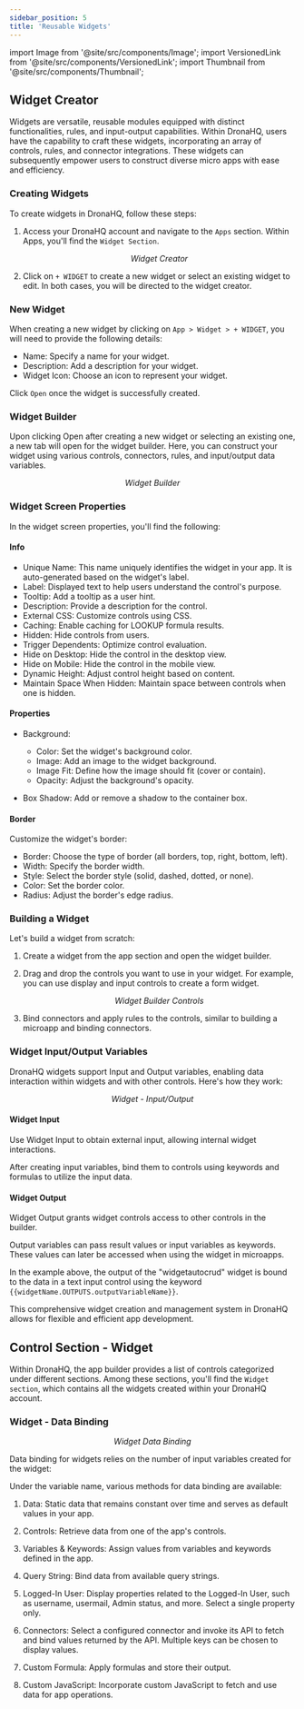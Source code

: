 ```yaml
---
sidebar_position: 5
title: 'Reusable Widgets'
---
```


import Image from '@site/src/components/Image';
import VersionedLink from '@site/src/components/VersionedLink';
import Thumbnail from '@site/src/components/Thumbnail';


## Widget Creator

Widgets are versatile, reusable modules equipped with distinct functionalities, rules, and input-output capabilities. Within DronaHQ, users have the capability to craft these widgets, incorporating an array of controls, rules, and connector integrations. These widgets can subsequently empower users to construct diverse micro apps with ease and efficiency.

### Creating Widgets

To create widgets in DronaHQ, follow these steps:

1. Access your DronaHQ account and navigate to the `Apps` section. Within Apps, you'll find the `Widget Section`.

   <figure>
    <Thumbnail src="/img/ui-builder/reusable-widget/widget-creater.png" alt="Widget Creator" />
    <figcaption align = "center"><i>Widget Creator</i></figcaption>
   </figure>


2. Click on `+ WIDGET` to create a new widget or select an existing widget to edit. In both cases, you will be directed to the widget creator.

### New Widget

When creating a new widget by clicking on `App > Widget > + WIDGET`, you will need to provide the following details:

- Name: Specify a name for your widget.
- Description: Add a description for your widget.
- Widget Icon: Choose an icon to represent your widget.

Click `Open` once the widget is successfully created.

 
### Widget Builder

Upon clicking Open after creating a new widget or selecting an existing one, a new tab will open for the widget builder. Here, you can construct your widget using various controls, connectors, rules, and input/output data variables.

   <figure>
    <Thumbnail src="/img/ui-builder/reusable-widget/widget-builder.png" alt="Widget Builder" />
    <figcaption align = "center"><i>Widget Builder</i></figcaption>
   </figure>


### Widget Screen Properties

In the widget screen properties, you'll find the following:

#### Info

- Unique Name: This name uniquely identifies the widget in your app. It is auto-generated based on the widget's label.
- Label: Displayed text to help users understand the control's purpose.
- Tooltip: Add a tooltip as a user hint.
- Description: Provide a description for the control.
- External CSS: Customize controls using CSS.
- Caching: Enable caching for LOOKUP formula results.
- Hidden: Hide controls from users.
- Trigger Dependents: Optimize control evaluation.
- Hide on Desktop: Hide the control in the desktop view.
- Hide on Mobile: Hide the control in the mobile view.
- Dynamic Height: Adjust control height based on content.
- Maintain Space When Hidden: Maintain space between controls when one is hidden.

#### Properties

- Background:
  - Color: Set the widget's background color.
  - Image: Add an image to the widget background.
  - Image Fit: Define how the image should fit (cover or contain).
  - Opacity: Adjust the background's opacity.

- Box Shadow: Add or remove a shadow to the container box.

#### Border

Customize the widget's border:

- Border: Choose the type of border (all borders, top, right, bottom, left).
- Width: Specify the border width.
- Style: Select the border style (solid, dashed, dotted, or none).
- Color: Set the border color.
- Radius: Adjust the border's edge radius.


### Building a Widget

Let's build a widget from scratch:

1. Create a widget from the app section and open the widget builder.

2. Drag and drop the controls you want to use in your widget. For example, you can use display and input controls to create a form widget.

   <figure>
    <Thumbnail src="/img/ui-builder/reusable-widget/widget-app.png" alt="Widget Builder Controls" />
    <figcaption align = "center"><i>Widget Builder Controls</i></figcaption>
   </figure>

3. Bind connectors and apply rules to the controls, similar to building a microapp and binding connectors.

### Widget Input/Output Variables

DronaHQ widgets support Input and Output variables, enabling data interaction within widgets and with other controls. Here's how they work:

   <figure>
    <Thumbnail src="/img/ui-builder/reusable-widget/widget-app.png" alt="Widget - Input/Output" />
    <figcaption align = "center"><i>Widget - Input/Output</i></figcaption>
   </figure>


#### Widget Input

Use Widget Input to obtain external input, allowing internal widget interactions.


After creating input variables, bind them to controls using keywords and formulas to utilize the input data.

#### Widget Output

Widget Output grants widget controls access to other controls in the builder.


Output variables can pass result values or input variables as keywords. These values can later be accessed when using the widget in microapps.


In the example above, the output of the "widgetautocrud" widget is bound to the data in a text input control using the keyword `{{widgetName.OUTPUTS.outputVariableName}}`.

This comprehensive widget creation and management system in DronaHQ allows for flexible and efficient app development.

## Control Section - Widget

Within DronaHQ, the app builder provides a list of controls categorized under different sections. Among these sections, you'll find the `Widget section`, which contains all the widgets created within your DronaHQ account.

### Widget - Data Binding

   <figure>
    <Thumbnail src="/img/ui-builder/reusable-widget/widget-databind.png" alt="Widget Data Binding" />
    <figcaption align = "center"><i>Widget Data Binding</i></figcaption>
   </figure>
   

Data binding for widgets relies on the number of input variables created for the widget:

Under the variable name, various methods for data binding are available:

1. Data: Static data that remains constant over time and serves as default values in your app.

2. Controls: Retrieve data from one of the app's controls.

3. Variables & Keywords: Assign values from variables and keywords defined in the app.

4. Query String: Bind data from available query strings.

5. Logged-In User: Display properties related to the Logged-In User, such as username, usermail, Admin status, and more. Select a single property only.

6. Connectors: Select a configured connector and invoke its API to fetch and bind values returned by the API. Multiple keys can be chosen to display values.

7. Custom Formula: Apply formulas and store their output.

8. Custom JavaScript: Incorporate custom JavaScript to fetch and use data for app operations.
